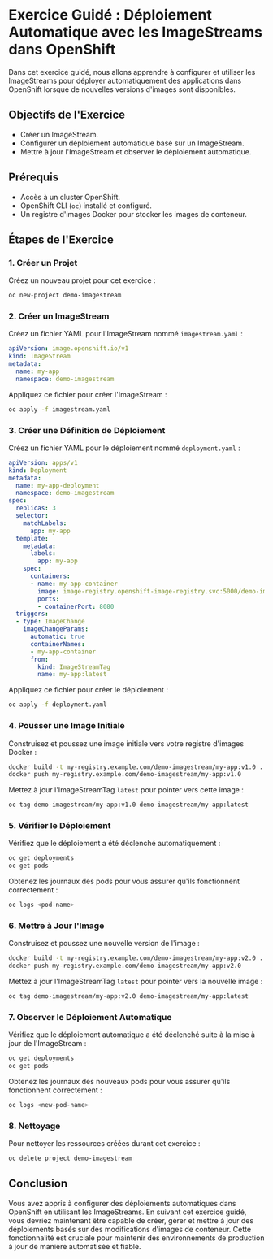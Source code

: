 # Exercice Guidé : Déploiement Automatique avec les ImageStreams dans OpenShift

Dans cet exercice guidé, nous allons apprendre à configurer et utiliser les ImageStreams pour déployer automatiquement des applications dans OpenShift lorsque de nouvelles versions d'images sont disponibles.

## Objectifs de l'Exercice

- Créer un ImageStream.
- Configurer un déploiement automatique basé sur un ImageStream.
- Mettre à jour l'ImageStream et observer le déploiement automatique.

## Prérequis

- Accès à un cluster OpenShift.
- OpenShift CLI (`oc`) installé et configuré.
- Un registre d'images Docker pour stocker les images de conteneur.

## Étapes de l'Exercice

### 1. Créer un Projet

Créez un nouveau projet pour cet exercice :

```bash
oc new-project demo-imagestream
```

### 2. Créer un ImageStream

Créez un fichier YAML pour l'ImageStream nommé `imagestream.yaml` :

```yaml
apiVersion: image.openshift.io/v1
kind: ImageStream
metadata:
  name: my-app
  namespace: demo-imagestream
```

Appliquez ce fichier pour créer l'ImageStream :

```bash
oc apply -f imagestream.yaml
```

### 3. Créer une Définition de Déploiement

Créez un fichier YAML pour le déploiement nommé `deployment.yaml` :

```yaml
apiVersion: apps/v1
kind: Deployment
metadata:
  name: my-app-deployment
  namespace: demo-imagestream
spec:
  replicas: 3
  selector:
    matchLabels:
      app: my-app
  template:
    metadata:
      labels:
        app: my-app
    spec:
      containers:
      - name: my-app-container
        image: image-registry.openshift-image-registry.svc:5000/demo-imagestream/my-app:latest
        ports:
        - containerPort: 8080
  triggers:
  - type: ImageChange
    imageChangeParams:
      automatic: true
      containerNames:
      - my-app-container
      from:
        kind: ImageStreamTag
        name: my-app:latest
```

Appliquez ce fichier pour créer le déploiement :

```bash
oc apply -f deployment.yaml
```

### 4. Pousser une Image Initiale

Construisez et poussez une image initiale vers votre registre d'images Docker :

```bash
docker build -t my-registry.example.com/demo-imagestream/my-app:v1.0 .
docker push my-registry.example.com/demo-imagestream/my-app:v1.0
```

Mettez à jour l'ImageStreamTag `latest` pour pointer vers cette image :

```bash
oc tag demo-imagestream/my-app:v1.0 demo-imagestream/my-app:latest
```

### 5. Vérifier le Déploiement

Vérifiez que le déploiement a été déclenché automatiquement :

```bash
oc get deployments
oc get pods
```

Obtenez les journaux des pods pour vous assurer qu'ils fonctionnent correctement :

```bash
oc logs <pod-name>
```

### 6. Mettre à Jour l'Image

Construisez et poussez une nouvelle version de l'image :

```bash
docker build -t my-registry.example.com/demo-imagestream/my-app:v2.0 .
docker push my-registry.example.com/demo-imagestream/my-app:v2.0
```

Mettez à jour l'ImageStreamTag `latest` pour pointer vers la nouvelle image :

```bash
oc tag demo-imagestream/my-app:v2.0 demo-imagestream/my-app:latest
```

### 7. Observer le Déploiement Automatique

Vérifiez que le déploiement automatique a été déclenché suite à la mise à jour de l'ImageStream :

```bash
oc get deployments
oc get pods
```

Obtenez les journaux des nouveaux pods pour vous assurer qu'ils fonctionnent correctement :

```bash
oc logs <new-pod-name>
```

### 8. Nettoyage

Pour nettoyer les ressources créées durant cet exercice :

```bash
oc delete project demo-imagestream
```

## Conclusion

Vous avez appris à configurer des déploiements automatiques dans OpenShift en utilisant les ImageStreams. En suivant cet exercice guidé, vous devriez maintenant être capable de créer, gérer et mettre à jour des déploiements basés sur des modifications d'images de conteneur. Cette fonctionnalité est cruciale pour maintenir des environnements de production à jour de manière automatisée et fiable.